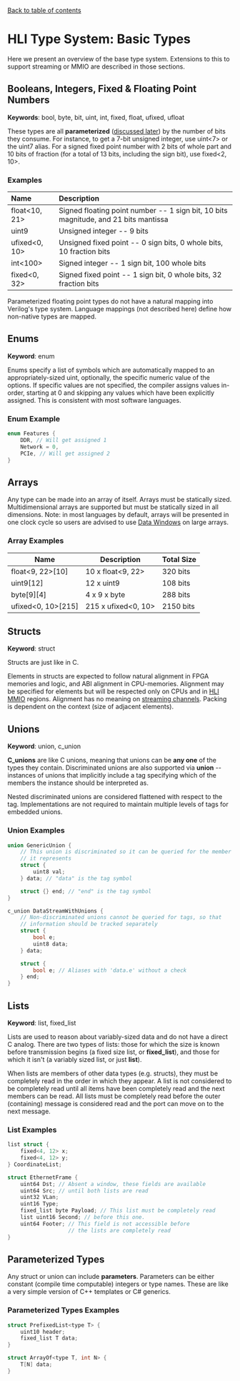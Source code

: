 [Back to table of contents](index.md#Table-of-contents)

# HLI Type System: Basic Types

Here we present an overview of the base type system. Extensions to this to
support streaming or MMIO are described in those sections.

## Booleans, Integers, Fixed & Floating Point Numbers

**Keywords**: bool, byte, bit, uint, int, fixed, float, ufixed, ufloat

These types are all **parameterized** ([discussed
later](#parameterized-types)) by the number of bits they consume. For
instance, to get a 7-bit unsigned integer, use uint\<7\> or the uint7
alias. For a signed fixed point number with 2 bits of whole part and 10
bits of fraction (for a total of 13 bits, including the sign bit), use
fixed\<2, 10\>.

### Examples

| Name | Description |
| :--- | :--- |
| float\<10, 21\> | Signed floating point number -- 1 sign bit, 10 bits magnitude, and 21 bits mantissa |
| uint9 | Unsigned integer -- 9 bits |
| ufixed\<0, 10\> | Unsigned fixed point -- 0 sign bits, 0 whole bits, 10 fraction bits |
| int\<100\> | Signed integer -- 1 sign bit, 100 whole bits |
| fixed\<0, 32\> | Signed fixed point -- 1 sign bit, 0 whole bits, 32 fraction bits |

Parameterized floating point types do not have a natural mapping into
Verilog's type system. Language mappings (not described here) define how
non-native types are mapped.

## Enums

**Keyword**: enum

Enums specify a list of symbols which are automatically mapped to an
appropriately-sized uint, optionally, the specific numeric value of the
options. If specific values are not specified, the compiler assigns
values in-order, starting at 0 and skipping any values which have been
explicitly assigned. This is consistent with most software languages.

### Enum Example

```c++
enum Features {
    DDR, // Will get assigned 1
    Network = 0,
    PCIe, // Will get assigned 2
}
```

## Arrays

Any type can be made into an array of itself. Arrays must be statically
sized. Multidimensional arrays are supported but must be statically
sized in all dimensions. Note: in most languages by default, arrays will
be presented in one clock cycle so users are advised to use [Data
Windows](streaming.md#data-windows) on large arrays.

### Array Examples

| Name | Description | Total Size |
| - | - | - |
| float\<9, 22\>\[10\] | 10 x float\<9, 22\> | 320 bits |
| uint9\[12\] | 12 x uint9 | 108 bits |
| byte\[9\]\[4\] | 4 x 9 x byte | 288 bits |
| ufixed\<0, 10\>\[215\] | 215 x ufixed\<0, 10\> | 2150 bits |

## Structs

**Keyword**: struct

Structs are just like in C.

Elements in structs are expected to follow natural alignment in FPGA
memories and logic, and ABI alignment in CPU-memories. Alignment may be
specified for elements but will be respected only on CPUs and in [HLI
MMIO](mmio.md) regions. Alignment has no meaning on [streaming
channels](streaming.md). Packing is dependent on the context (size of
adjacent elements).

## Unions

**Keyword**: union, c\_union

**C\_unions** are like C unions, meaning that unions can be **any one**
of the types they contain. Discriminated unions are also supported via
**union** -- instances of unions that implicitly include a tag specifying
which of the members the instance should be interpreted as.

Nested discriminated unions are considered flattened with respect to the
tag. Implementations are not required to maintain multiple levels of
tags for embedded unions.

### Union Examples

```c++
union GenericUnion {
    // This union is discriminated so it can be queried for the member
    // it represents
    struct {
        uint8 val;
    } data; // "data" is the tag symbol

    struct {} end; // "end" is the tag symbol
}
```

```c++
c_union DataStreamWithUnions {
    // Non-discriminated unions cannot be queried for tags, so that
    // information should be tracked separately
    struct {
        bool e;
        uint8 data;
    } data;

    struct {
        bool e; // Aliases with 'data.e' without a check
    } end;
}
```

## Lists

**Keyword**: list, fixed\_list

Lists are used to reason about variably-sized data and do not have a
direct C analog. There are two types of lists: those for which the size
is known before transmission begins (a fixed size list, or
**fixed\_list**), and those for which it isn't (a variably sized list,
or just **list**).

When lists are members of other data types (e.g. structs), they must be
completely read in the order in which they appear. A list is not
considered to be completely read until all items have been completely
read and the next members can be read. All lists must be completely read
before the outer (containing) message is considered read and the port
can move on to the next message.

### List Examples

```c++
list struct {
    fixed<4, 12> x;
    fixed<4, 12> y;
} CoordinateList;
```

```c++
struct EthernetFrame {
    uint64 Dst; // Absent a window, these fields are available
    uint64 Src; // until both lists are read
    uint32 VLan;
    uint16 Type;
    fixed_list byte Payload; // This list must be completely read
    list uint16 Second; // before this one.
    uint64 Footer; // This field is not accessible before
                   // the lists are completely read
}
```

## Parameterized Types

Any struct or union can include **parameters**. Parameters can be either
constant (compile time computable) integers or type names. These are
like a very simple version of C++ templates or C\# generics.

### Parameterized Types Examples

```c++
struct PrefixedList<type T> {
    uint10 header;
    fixed_list T data;
}
```

```c++
struct ArrayOf<type T, int N> {
    T[N] data;
}
```
